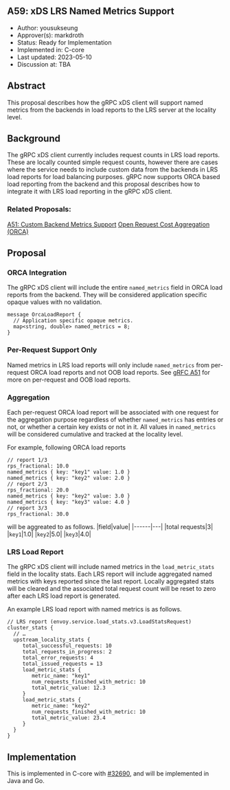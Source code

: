 A59: xDS LRS Named Metrics Support
----
* Author: yousukseung
* Approver(s): markdroth
* Status: Ready for Implementation
* Implemented in: C-core
* Last updated: 2023-05-10
* Discussion at: TBA

## Abstract

This proposal describes how the gRPC xDS client will support named metrics from the backends in load reports to the LRS server at the locality level.

## Background

The gRPC xDS client currently includes request counts in LRS load reports. These are locally counted simple request counts, however there are cases where the service needs to include custom data from the backends in LRS load reports for load balancing purposes. gRPC now supports ORCA based load reporting from the backend and this proposal describes how to integrate it with LRS load reporting in the gRPC xDS client.

### Related Proposals: 
[A51: Custom Backend Metrics Support][A51]
[Open Request Cost Aggregation (ORCA)][ORCA]

## Proposal

### ORCA Integration

The gRPC xDS client will include the entire `named_metrics` field in ORCA load reports from the backend. They will be considered application specific opaque values with no validation.

```textproto
message OrcaLoadReport {
  // Application specific opaque metrics.
  map<string, double> named_metrics = 8;
}
```

### Per-Request Support Only

Named metrics in LRS load reports will only include `named_metrics` from per-request ORCA load reports and not OOB load reports. See [gRFC A51][A51] for more on per-request and OOB load reports.

### Aggregation

Each per-request ORCA load report will be associated with one request for the aggregation purpose regardless of whether `named_metrics` has entries or not, or whether a certain key exists or not in it. All values in `named_metrics` will be considered cumulative and tracked at the locality level.

For example, following ORCA load reports
```textproto
// report 1/3
rps_fractional: 10.0
named_metrics { key: "key1" value: 1.0 }
named_metrics { key: "key2" value: 2.0 }
// report 2/3
rps_fractional: 20.0
named_metrics { key: "key2" value: 3.0 }
named_metrics { key: "key3" value: 4.0 }
// report 3/3
rps_fractional: 30.0
```
will be aggreated to as follows.
|field|value|
|------|---|
|total requests|3|
|`key1`|1.0|
|`key2`|5.0|
|`key3`|4.0|

### LRS Load Report

The gRPC xDS client will include named metrics in the `load_metric_stats` field in the locality stats. Each LRS report will include aggregated named metrics with keys reported since the last report. Locally aggregated stats will be cleared and the associated total request count will be reset to zero after each LRS load report is generated.

An example LRS load report with named metrics is as follows.
```textproto
// LRS report (envoy.service.load_stats.v3.LoadStatsRequest)
cluster_stats {
  // …
  upstream_locality_stats {
     total_successful_requests: 10
     total_requests_in_progress: 2
     total_error_requests: 4
     total_issued_requests = 13
     load_metric_stats {
        metric_name: "key1"
        num_requests_finished_with_metric: 10
        total_metric_value: 12.3
     } 
     load_metric_stats {
        metric_name: "key2"
        num_requests_finished_with_metric: 10
        total_metric_value: 23.4
     }
  }
}
```
## Implementation

This is implemented in C-core with [#32690][PR_32690], and will be implemented in Java and Go.

[A51]: https://github.com/grpc/proposal/blob/master/A51-custom-backend-metrics.md
[ORCA]: https://github.com/envoyproxy/envoy/issues/6614
[PR_32690]: https://github.com/grpc/grpc/pull/32690
